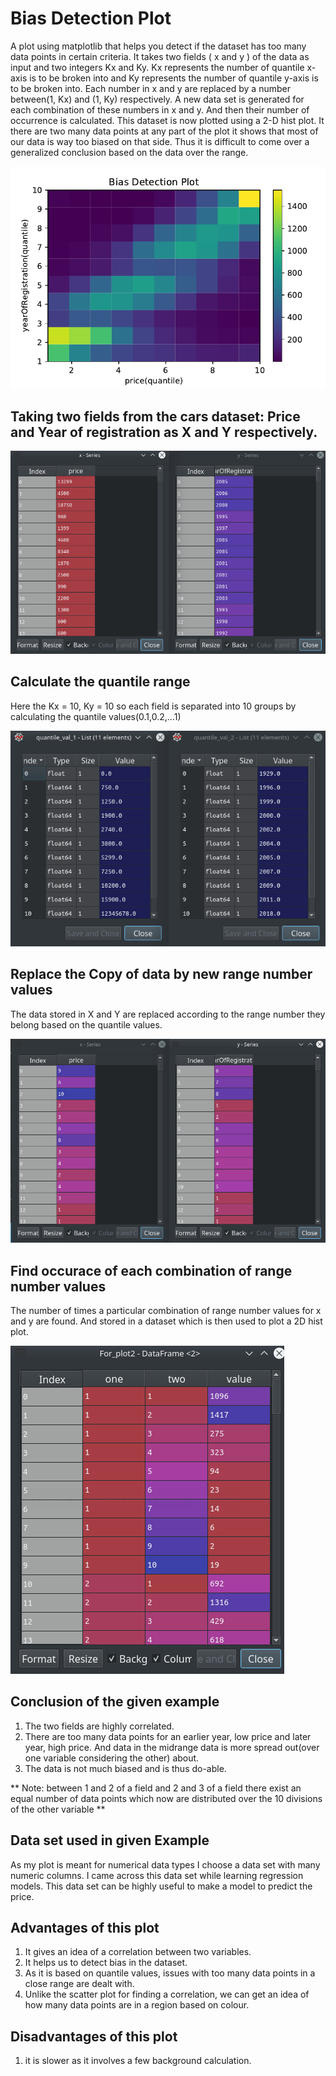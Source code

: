 # Bias Detection Plot
A plot using matplotlib that helps you detect if the dataset has too many data points in certain criteria.
It takes two fields ( x and y ) of the data as input and two integers Kx and Ky. Kx represents the number of quantile x-axis is to be broken into and Ky represents the number of quantile y-axis is to be broken into.
Each number in x and y are replaced by a number between(1, Kx) and (1, Ky) respectively. A new data set is generated for each combination of these numbers in x and y. And then their number of occurrence is calculated.
This dataset is now plotted using a 2-D hist plot. It there are two many data points at any part of the plot it shows that most of our data is way too biased on that side. Thus it is difficult to come over a generalized conclusion based on the data over the range.
 
![Example plot](Bias_Detection_Plot_Price_year.png?raw=true "Bias_Detection_Plot_Price_year")

## Taking two fields from the cars dataset: Price and Year of registration as X and Y respectively.
![Dataset image](Images/x_y_intial.png?raw=true "x_y_intial")

## Calculate the quantile range
Here the Kx = 10, Ky = 10 so each field is separated into 10 groups by calculating the quantile values(0.1,0.2,...1)  

![Quatile_range image](Images/Quatile_range.png?raw=true "Quatile_range")

## Replace the Copy of data by new range number values
The data stored in X and Y are replaced according to the range number they belong based on the quantile values.

![x_y_final](Images/x_y_final.png?raw=true "x_y_final")


## Find occurace of each combination of range number values
The number of times a particular combination of range number values for x and y are found. And stored in a dataset which is then used to plot a 2D hist plot.

![Final_dataset](Images/Final_dataset.png?raw=true "Final_dataset")

## Conclusion of the given example
1) The two fields are highly correlated.
2) There are too many data points for an earlier year, low price and later year, high price. And data in the midrange data is more spread out(over one variable considering the other) about.
3) The data is not much biased and is thus do-able.

** Note: between 1 and 2 of a field and 2 and 3 of a field there exist an equal number of data points which now are distributed over the 10 divisions of the other variable **

## Data set used in given Example
As my plot is meant for numerical data types I choose a data set with many numeric columns. I came across this data set while learning regression models. This data set can be highly useful to make a model to predict the price.

## Advantages of this plot
1) It gives an idea of a correlation between two variables.
2) It helps us to detect bias in the dataset.
3) As it is based on quantile values, issues with too many data points in a close range are dealt with.
4) Unlike the scatter plot for finding a correlation, we can get an idea of how many data points are in a region based on colour.

## Disadvantages of this plot
1) it is slower as it involves a few background calculation.

